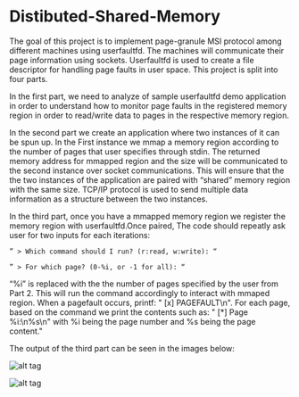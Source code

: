 # Distibuted-Shared-Memory

The goal of this project is to implement page-granule MSI protocol among different machines using userfaultfd. The machines will communicate their page information using sockets.
Userfaultfd is used to create a file descriptor for handling page faults in user space. This project is split into four parts.

In the first part, we need to analyze of sample userfaultfd demo application in order to understand how to monitor page faults in the registered memory region in order
to read/write data to pages in the  respective memory region.

In the second part we create an application where two instances of it can be spun up. In the First instance we mmap a memory region according to the number of pages that
user specifies through stdin. The returned memory address for mmapped region and the size will be communicated to the second instance over socket communications. This 
will ensure that the the two instances of the application are paired with “shared” memory region with the same size. TCP/IP protocol is used to send multiple data 
information as a structure between the two instances.

In the third part, once you have a mmapped memory region we register the memory region with userfaultfd.Once paired, The code should repeatly ask user for two inputs for 
each iterations:

    ” > Which command should I run? (r:read, w:write): “
    
    ” > For which page? (0-%i, or -1 for all): “
    

 “%i” is replaced with the the number of pages specified by the user from Part 2. This will run the command accordingly to interact with mmaped region. When
a pagefault occurs, printf: " [x] PAGEFAULT\n". For each page, based on the command we print the contents such as: " [*] Page %i:\n%s\n" with %i being the page number and %s being the page content."

The output of the third part can be seen in the images below:

![alt tag](https://github.com/rohitmurali8/Distributed-Shared-Memory/blob/master/OUTPUT1.PNG)

![alt tag](https://github.com/rohitmurali8/Distributed-Shared-Memory/blob/master/OUTPUT2.PNG)
